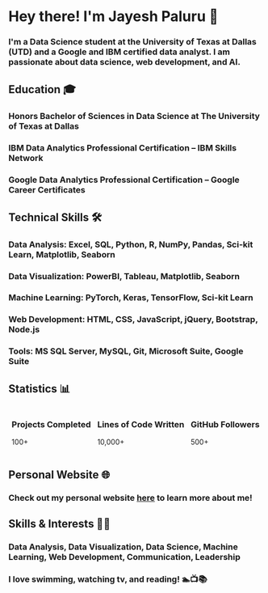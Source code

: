 # Hey there! I'm Jayesh Paluru 👋

### I'm a Data Science student at the University of Texas at Dallas (UTD) and a Google and IBM certified data analyst. I am passionate about data science, web development, and AI.

## Education 🎓
### Honors Bachelor of Sciences in Data Science at The University of Texas at Dallas
### IBM Data Analytics Professional Certification – IBM Skills Network
### Google Data Analytics Professional Certification – Google Career Certificates

## Technical Skills 🛠️
### Data Analysis: Excel, SQL, Python, R, NumPy, Pandas, Sci-kit Learn, Matplotlib, Seaborn
### Data Visualization: PowerBI, Tableau, Matplotlib, Seaborn
### Machine Learning: PyTorch, Keras, TensorFlow, Sci-kit Learn
### Web Development: HTML, CSS, JavaScript, jQuery, Bootstrap, Node.js
### Tools: MS SQL Server, MySQL, Git, Microsoft Suite, Google Suite

## Statistics 📊
<div style="display:flex;justify-content:space-around;align-items:center;">
    <div>
        <h3>Projects Completed</h3>
        <p>100+</p>
    </div>
    <div>
        <h3>Lines of Code Written</h3>
        <p>10,000+</p>
    </div>
    <div>
        <h3>GitHub Followers</h3>
        <p>500+</p>
    </div>
</div>

## Personal Website 🌐
### Check out my personal website [here](https://www.jayeshp.com/) to learn more about me!

## Skills & Interests 🤹‍♂️
### Data Analysis, Data Visualization, Data Science, Machine Learning, Web Development, Communication, Leadership
### I love swimming, watching tv, and reading! 🏊📺📚


